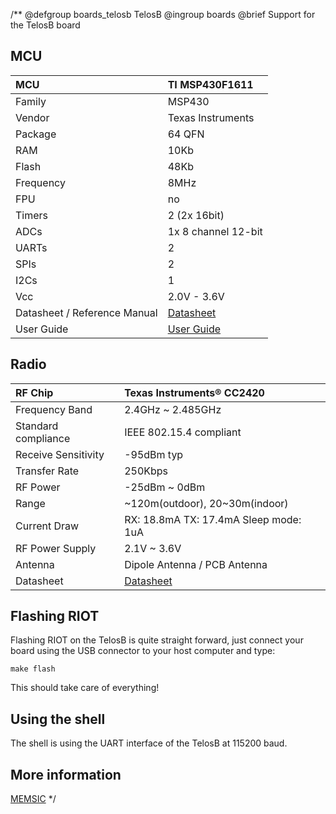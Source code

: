 /**
@defgroup    boards_telosb TelosB
@ingroup     boards
@brief       Support for the TelosB board

## MCU

| MCU        | TI MSP430F1611    |
|:------------- |:--------------------- |
| Family | MSP430    |
| Vendor | Texas Instruments |
| Package       | 64 QFN |
| RAM        | 10Kb  |
| Flash      | 48Kb          |
| Frequency  | 8MHz |
| FPU        | no                |
| Timers | 2 (2x 16bit)  |
| ADCs       | 1x 8 channel 12-bit           |
| UARTs      | 2                 |
| SPIs       | 2 |
| I2Cs       | 1     |
| Vcc        | 2.0V - 3.6V           |
| Datasheet / Reference Manual   | [Datasheet](https://www.ti.com/product/MSP430F1611) |
| User Guide | [User Guide](https://www.ti.com/lit/ug/slau049f/slau049f.pdf)|

## Radio

| RF Chip           | Texas Instruments® CC2420 |
|:-------------------- |:------------------------- |
| Frequency Band       | 2.4GHz ~ 2.485GHz |
| Standard compliance  | IEEE 802.15.4 compliant |
| Receive Sensitivity  | -95dBm typ |
| Transfer Rate         | 250Kbps |
| RF Power          | -25dBm ~ 0dBm   |
| Range                 | ~120m(outdoor), 20~30m(indoor) |
| Current Draw          | RX: 18.8mA TX: 17.4mA Sleep mode: 1uA |
| RF Power Supply      | 2.1V ~ 3.6V |
| Antenna           | Dipole Antenna / PCB Antenna    |
| Datasheet            | [Datasheet](http://www.ti.com.cn/general/cn/docs/lit/getliterature.tsp?genericPartNumber=cc2420&fileType=pdf) |

## Flashing RIOT

Flashing RIOT on the TelosB is quite straight forward, just connect your
board using the USB connector to your host computer and type:

`make flash`

This should take care of everything!

## Using the shell

The shell is using the UART interface of the TelosB at 115200 baud.

## More information

[MEMSIC](http://www.memsic.com/userfiles/files/DataSheets/WSN/telosb_datasheet.pdf)
 */

